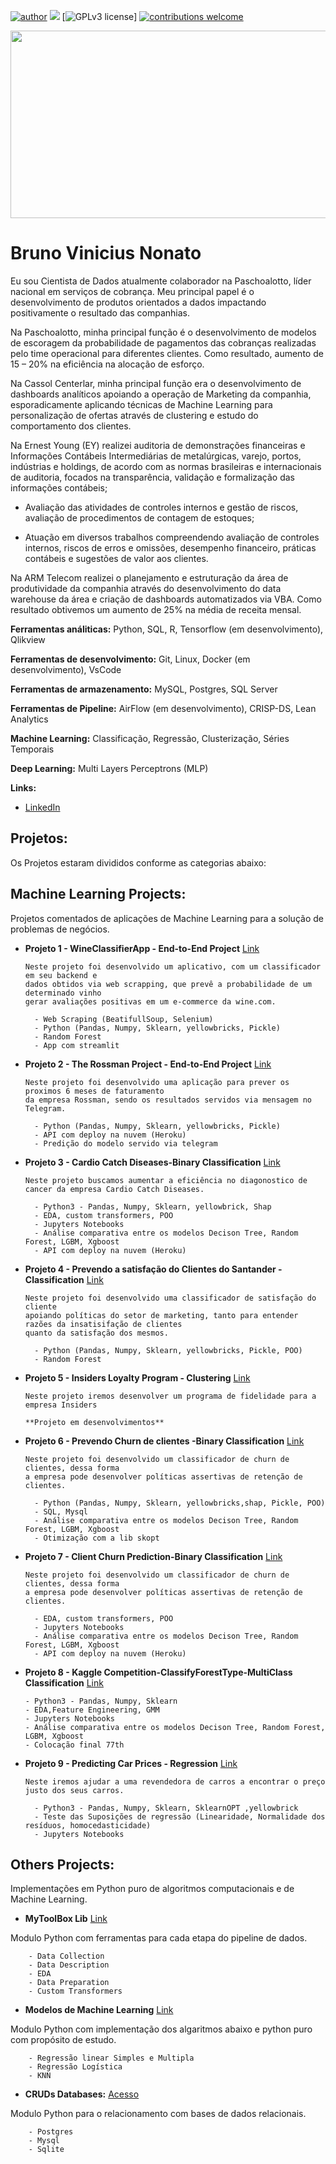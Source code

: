[![author](https://img.shields.io/badge/author-brunovn-red.svg)](www.linkedin.com/in/brunovn) 
[![](https://img.shields.io/badge/python-3.7+-blue.svg)](https://www.python.org/downloads/release/python-365/) [![GPLv3 license](https://img.shields.io/badge/License-MIT-blue.svg)]
[![contributions welcome](https://img.shields.io/badge/contributions-welcome-brightgreen.svg?style=flat)](https://github.com/bruno154/Data_Science_Python/issues)

<p align="center">
  <img src="https://github.com/bruno154/DataScienceProjects/blob/master/imgs/Galaxy%20Twitch%20Banner.png" width = "900" height = "300">
</p> 
 
# Bruno Vinicius Nonato
Eu sou Cientista de Dados atualmente colaborador na Paschoalotto, líder nacional em serviços de cobrança.
Meu principal papel é o desenvolvimento de produtos orientados a dados impactando positivamente o resultado das companhias.

Na Paschoalotto, minha principal função é o desenvolvimento de modelos de escoragem da probabilidade de pagamentos das cobranças realizadas pelo time operacional para diferentes clientes. Como resultado, aumento de 15 – 20% na eficiência na alocação de esforço.

Na Cassol Centerlar, minha principal função era o desenvolvimento de dashboards analíticos apoiando a operação de Marketing da companhia, esporadicamente aplicando técnicas de Machine Learning para personalização de ofertas através de clustering e estudo do comportamento dos clientes.

Na Ernest Young (EY) realizei auditoria de demonstrações financeiras e Informações Contábeis Intermediárias de metalúrgicas, varejo, portos, indústrias e holdings, de acordo com as normas brasileiras e internacionais de auditoria, focados na transparência, validação e formalização das informações contábeis;

- Avaliação das atividades de controles internos e gestão de riscos, avaliação de procedimentos de contagem de estoques;

- Atuação em diversos trabalhos compreendendo avaliação de controles internos, riscos de erros e omissões, desempenho financeiro, práticas contábeis e sugestões de valor aos clientes.

Na ARM Telecom realizei o planejamento e estruturação da área de produtividade da companhia através do desenvolvimento do data warehouse da área e criação de dashboards automatizados via VBA. Como resultado obtivemos um aumento de 25% na média de receita mensal.

**Ferramentas análiticas:** Python, SQL, R, Tensorflow (em desenvolvimento), Qlikview

**Ferramentas de desenvolvimento:** Git, Linux, Docker (em desenvolvimento), VsCode

**Ferramentas de armazenamento:** MySQL, Postgres, SQL Server

**Ferramentas de Pipeline:** AirFlow (em desenvolvimento), CRISP-DS, Lean Analytics

**Machine Learning:** Classificação, Regressão, Clusterização, Séries Temporais

**Deep Learning:** Multi Layers Perceptrons (MLP)

**Links:** 
* [LinkedIn](https://www.linkedin.com/in/brunovn)  
 
## Projetos:
Os Projetos estaram divididos conforme as categorias abaixo:


## Machine Learning Projects:
Projetos comentados de aplicações de Machine Learning para a solução de problemas de negócios.

* **Projeto 1 - WineClassifierApp - End-to-End Project** [Link](https://github.com/bruno154/DataScienceProjects/tree/master/End-to-EndProjects/Projeto_1_WineClassifier)
    
      Neste projeto foi desenvolvido um aplicativo, com um classificador em seu backend e 
      dados obtidos via web scrapping, que prevê a probabilidade de um determinado vinho 
      gerar avaliações positivas em um e-commerce da wine.com.
      
        - Web Scraping (BeatifullSoup, Selenium)
        - Python (Pandas, Numpy, Sklearn, yellowbricks, Pickle)
        - Random Forest
        - App com streamlit

* **Projeto 2 - The Rossman Project - End-to-End Project** [Link](https://github.com/bruno154/the_rossman_projects)

      Neste projeto foi desenvolvido uma aplicação para prever os proximos 6 meses de faturamento 
      da empresa Rossman, sendo os resultados servidos via mensagem no Telegram.
      
        - Python (Pandas, Numpy, Sklearn, yellowbricks, Pickle)
        - API com deploy na nuvem (Heroku)
        - Predição do modelo servido via telegram

* **Projeto 3 - Cardio Catch Diseases-Binary Classification** [Link](https://github.com/bruno154/project-4-cardio-catch-disease)

      Neste projeto buscamos aumentar a eficiência no diagonostico de cancer da empresa Cardio Catch Diseases.
      
        - Python3 - Pandas, Numpy, Sklearn, yellowbrick, Shap
        - EDA, custom transformers, POO
        - Jupyters Notebooks
        - Análise comparativa entre os modelos Decison Tree, Random Forest, LGBM, Xgboost
        - API com deploy na nuvem (Heroku)

* **Projeto 4 - Prevendo a satisfação do Clientes do Santander - Classification** [Link](https://github.com/bruno154/project-1-santander-customers/)
      
      Neste projeto foi desenvolvido uma classificador de satisfação do cliente 
      apoiando políticas do setor de marketing, tanto para entender razões da insatisifação de clientes
      quanto da satisfação dos mesmos.
     
        - Python (Pandas, Numpy, Sklearn, yellowbricks, Pickle, POO)
        - Random Forest

* **Projeto 5 - Insiders Loyalty Program - Clustering** [Link](https://github.com/bruno154/InsidersLoyaltyProgram)
      
      Neste projeto iremos desenvolver um programa de fidelidade para a empresa Insiders
  
      **Projeto em desenvolvimentos**

* **Projeto 6 - Prevendo Churn de clientes -Binary Classification** [Link](https://github.com/bruno154/project-2-predicting-customers-churn)

      Neste projeto foi desenvolvido um classificador de churn de clientes, dessa forma 
      a empresa pode desenvolver políticas assertivas de retenção de clientes.
      
        - Python (Pandas, Numpy, Sklearn, yellowbricks,shap, Pickle, POO)
        - SQL, Mysql
        - Análise comparativa entre os modelos Decison Tree, Random Forest, LGBM, Xgboost
        - Otimização com a lib skopt

* **Projeto 7 - Client Churn Prediction-Binary Classification** [Link](https://github.com/bruno154/project-client-churn-prediction)

      Neste projeto foi desenvolvido um classificador de churn de clientes, dessa forma 
      a empresa pode desenvolver políticas assertivas de retenção de clientes.
      
        - EDA, custom transformers, POO
        - Jupyters Notebooks
        - Análise comparativa entre os modelos Decison Tree, Random Forest, LGBM, Xgboost
        - API com deploy na nuvem (Heroku)
      
* **Projeto 8 - Kaggle Competition-ClassifyForestType-MultiClass Classification** [Link](https://github.com/bruno154/kaggle_competition_classifyforesttype)

      - Python3 - Pandas, Numpy, Sklearn
      - EDA,Feature Engineering, GMM
      - Jupyters Notebooks
      - Análise comparativa entre os modelos Decison Tree, Random Forest, LGBM, Xgboost
      - Colocação final 77th
      

* **Projeto 9 - Predicting Car Prices - Regression** [Link](https://github.com/bruno154/project-3-predicting-car-price)

      Neste iremos ajudar a uma revendedora de carros a encontrar o preço justo dos seus carros.
      
        - Python3 - Pandas, Numpy, Sklearn, SklearnOPT ,yellowbrick
        - Teste das Suposições de regressão (Linearidade, Normalidade dos resíduos, homocedasticidade)
        - Jupyters Notebooks

## Others Projects:
Implementações em Python puro de algoritmos computacionais e de Machine Learning.
* **MyToolBox Lib** [Link](https://github.com/bruno154/project-mytoolbox)

Modulo Python com ferramentas para cada etapa do pipeline de dados.

        - Data Collection
        - Data Description
        - EDA
        - Data Preparation
        - Custom Transformers

* **Modelos de Machine Learning** [Link](https://github.com/bruno154/project-ml-models)

Modulo Python com implementação dos algaritmos abaixo e python puro com propósito de estudo.
        
        - Regressão linear Simples e Multipla
        - Regressão Logística
        - KNN

* **CRUDs Databases:** [Acesso](https://github.com/bruno154/project-cruds)

Modulo Python para o relacionamento com bases de dados relacionais.
        
        - Postgres
        - Mysql
        - Sqlite 
